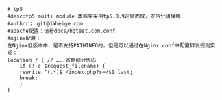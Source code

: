     # tp5
    #desc:tp5 multi module 本框架采用tp5.0.9定做而成，支持分組模塊
    #author； git@daheige.com
    #apache配置：请看docs/hgtest.com.conf
    #nginx配置：
    在Nginx低版本中，是不支持PATHINFO的，但是可以通过在Nginx.conf中配置转发规则实现：
    location / { // …..省略部分代码
        if (!-e $request_filename) {
        rewrite ^(.*)$ /index.php?s=/$1 last;
        break;
        }
    }
